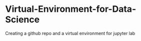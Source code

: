 # Virtual-Environment-for-Data-Science
Creating a github  repo and a virtual  environment for jupyter lab
